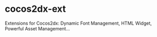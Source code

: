 cocos2dx-ext
============

Extensions for Cocos2dx: Dynamic Font Management, HTML Widget, Powerful Asset Management...
